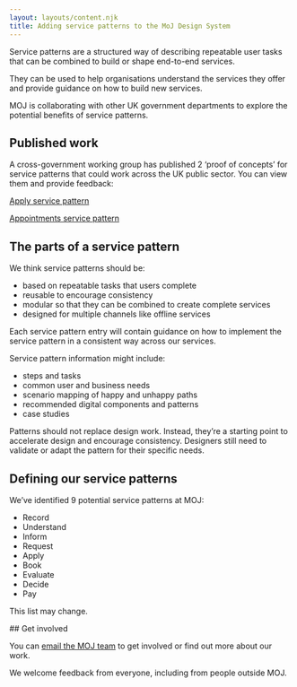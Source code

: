 ```yaml
---
layout: layouts/content.njk
title: Adding service patterns to the MoJ Design System
---
```


Service patterns are a structured way of describing repeatable user tasks that can be combined to build or shape end-to-end services.

They can be used to help organisations understand the services they offer and provide guidance on how to build new services.  

MOJ is collaborating with other UK government departments to explore the potential benefits of service patterns.

## Published work

A cross-government working group has published 2 ‘proof of concepts’ for service patterns that could work across the UK public sector. You can view them and provide feedback:

[Apply service pattern](https://design-patterns.service.justice.gov.uk/service-patterns/apply/)

[Appointments service pattern](https://design-patterns.service.justice.gov.uk/service-patterns/appointment/)

## The parts of a service pattern

We think service patterns should be:

- based on repeatable tasks that users complete  
- reusable to encourage consistency
- modular so that they can be combined to create complete services
- designed for multiple channels like offline services

Each service pattern entry will contain guidance on how to implement the service pattern in a consistent way across our services.

Service pattern information might include:

- steps and tasks
- common user and business needs  
- scenario mapping of happy and unhappy paths
- recommended digital components and patterns
- case studies

<div class="govuk-inset-text">
    Patterns should not replace design work. Instead, they’re a starting point to accelerate design and encourage consistency. Designers still need to validate or adapt the pattern for their specific needs.
</div>

## Defining our service patterns

We’ve identified 9 potential service patterns at MOJ:

- Record
- Understand
- Inform
- Request
- Apply
- Book
- Evaluate
- Decide
- Pay

This list may change.

## Get involved

You can [email the MOJ team](/help/) to get involved or find out more about our work.

We welcome feedback from everyone, including from people outside MOJ.
